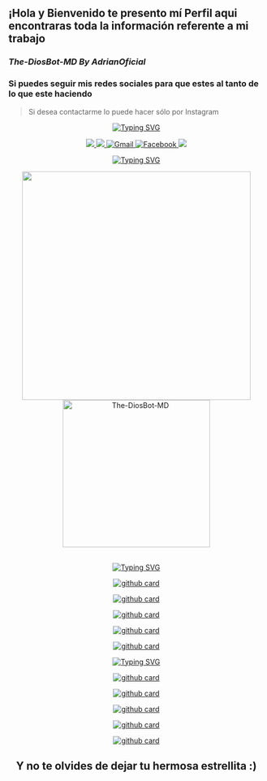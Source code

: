 ## ¡Hola y Bienvenido te presento mí Perfil aqui encontraras toda la información referente a mi trabajo

### ***The-DiosBot-MD By AdrianOficial***

### Si puedes seguir mis redes sociales para que estes al tanto de lo que este haciendo
> Si desea contactarme lo puede hacer sólo por Instagram
<div align="center">
<a href="https://git.io/typing-svg"><img src="https://readme-typing-svg.herokuapp.com?font=Barriecito&duration=3000&pause=500&color=45E7F7&center=true&vCenter=true&width=435&height=50&lines=%E2%9C%A8+CONTACT+ME+%E2%9C%A8" alt="Typing SVG" /></a>
  
<a href="https://instagram.com/sakura-ofc" target="_blank"><img src="https://img.shields.io/badge/-Instagram-%23E4405F?style=for-the-badge&logo=instagram&logoColor=white" target="_blank"/>
<a href="https://www.youtube.com/@sakura-ofc" target="_blank"><img src="https://img.shields.io/badge/YouTube-FF0000?style=for-the-badge&logo=youtube&logoColor=white" target="_blank"/>
<a href="mailto:sakuraofc@gmail.com">
<img src="https://img.shields.io/badge/Gmail-D14836?style=for-the-badge&logo=gmail&logoColor=white" alt="Gmail"/>
<a href="https://www.facebook.com/profile.php?id=1000747411755894&mibextid=ZbWKwL"/>
<img src="https://img.shields.io/badge/Facebook-1877F2?style=for-the-badge&logo=facebook&logoColor=white" alt="Facebook"/>
<a href="https://chat.whatsapp.com/C92isvspFcXCtqv2PqCfHI"/>
<img src="https://img.shields.io/badge/👑_The-DiosBot-MD_👑-25D366?style=for-the-badge&logo=whatsapp&logoColor=white"/>

<a href="https://git.io/typing-svg"><img src="https://readme-typing-svg.herokuapp.com?font=Barriecito&duration=3000&pause=500&color=DA51F7&center=true&vCenter=true&width=435&lines=%F0%9F%93%8B+ESTAD%C3%8DSTICAS+%F0%9F%93%8B" alt="Typing SVG" /></a>
</div>
<div align="center">
<a href="https://github.com/The-DiosBot-MD/">
<img src="https://github-readme-stats.vercel.app/api?username=The-DiosBot-MD&include_all_commits=true&count_private=true&show_icons=true&line_height=20&title_color=C372F2&icon_color=EE6FF4&text_color=D3D3D3&bg_color=0,000000,130F40&locale=es" width="450"/>
<img src="https://github-readme-stats.vercel.app/api/top-langs?username=The-DiosBot-MD&show_icons=true&locale=es&layout=compact&line_height=20&title_color=C372F2&icon_color=EE6FF4&text_color=D3D3D3&bg_color=0,000000,130F40" width="290"  alt="The-DiosBot-MD"/>
<br><br>
</a>

<a href="https://git.io/typing-svg"><img src="https://readme-typing-svg.herokuapp.com?font=Barriecito&duration=3000&pause=500&color=ADF7CC&center=true&vCenter=true&width=435&height=30&lines=%F0%9F%92%BB+MIS+PROYECTOS+%F0%9F%92%BB" alt="Typing SVG" /></a>

<a href="https://github.com/The-DiosBot-MD/The-MikuBot-MD">![github card](https://github-readme-stats.vercel.app/api/pin/?username=The-DiosBot-MD&repo=The-MikuBot-MD&theme=merko)</a>

<a href="https://github.com/The-DiosBot-MD/The-MikuBot-MDV2">![github card](https://github-readme-stats.vercel.app/api/pin/?username=The-DiosBot-MD&repo=The-MikuBot-MDV2&theme=merko)</a>

<a href="https://github.com/The-DiosBot-MD/The-MikuBot-MDV3">![github card](https://github-readme-stats.vercel.app/api/pin/?username=The-DiosBot-MD&repo=The-MikuBot-MDV3&theme=merko)</a>

<a href="https://github.com/The-DiosBot-MD/The-MikuBot-MDV4">![github card](https://github-readme-stats.vercel.app/api/pin/?username=The-DiosBot-MD&repo=The-MikuBot-MDV4&theme=merko)</a>

<a href="https://github.com/The-DiosBot-MD/The-MikuBot-MDV5">![github card](https://github-readme-stats.vercel.app/api/pin/?username=The-DiosBot-MD&repo=The-MikuBot-MDV5&theme=merko)</a>

<a href="https://git.io/typing-svg"><img src="https://readme-typing-svg.herokuapp.com?font=Barriecito&duration=3000&pause=500&color=F7A3EF&center=true&vCenter=true&width=435&height=30&lines=%F0%9F%A4%9D+MIS+PROYECTOS+DE+COLABORACI%C3%93N+%F0%9F%A4%9D" alt="Typing SVG" /></a>

<a href="https://github.com/GataNina-Li/GataBot-MD">![github card](https://github-readme-stats.vercel.app/api/pin/?username=GataNina-Li&repo=GataBot-MD&theme=merko)</a>

<a href="https://github.com/GataNina-Li/GataBotLite-MD">![github card](https://github-readme-stats.vercel.app/api/pin/?username=GataNina-Li&repo=GataBotLite-MD&theme=merko)</a>

<a href="https://github.com/GataNina-Li/YartexBot-MD">![github card](https://github-readme-stats.vercel.app/api/pin/?username=GataNina-Li&repo=YartexBot-MD&theme=merko)</a>

<a href="https://github.com/Sakura-OFC/The-MieBot-MD">![github card](https://github-readme-stats.vercel.app/api/pin/?username=Sakura-OFC&repo=The-MieBot-MD&theme=merko)</a>

<a href="https://github.com/Sakura-OFC/The-MieBot-MDV2">![github card](https://github-readme-stats.vercel.app/api/pin/?username=Sakura-OFC&repo=The-MieBot-MDV2&theme=merko)</a>

## Y no te olvides de dejar tu hermosa estrellita :)
